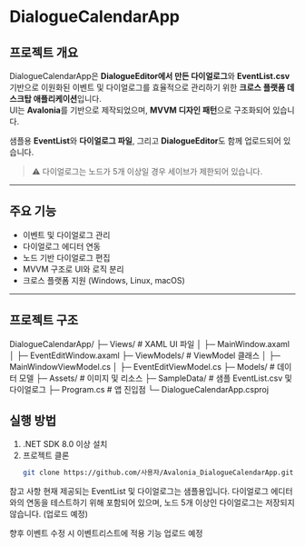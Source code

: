 # DialogueCalendarApp

## 프로젝트 개요
DialogueCalendarApp은 **DialogueEditor에서 만든 다이얼로그**와 **EventList.csv** 기반으로 이원화된 이벤트 및 다이얼로그를 효율적으로 관리하기 위한 **크로스 플랫폼 데스크탑 애플리케이션**입니다.  
UI는 **Avalonia**를 기반으로 제작되었으며, **MVVM 디자인 패턴**으로 구조화되어 있습니다.  

샘플용 **EventList**와 **다이얼로그 파일**, 그리고 **DialogueEditor**도 함께 업로드되어 있습니다.  

> ⚠️ 다이얼로그는 노드가 5개 이상일 경우 세이브가 제한되어 있습니다.  

---

## 주요 기능
- 이벤트 및 다이얼로그 관리
- 다이얼로그 에디터 연동
- 노드 기반 다이얼로그 편집
- MVVM 구조로 UI와 로직 분리
- 크로스 플랫폼 지원 (Windows, Linux, macOS)

---

## 프로젝트 구조
DialogueCalendarApp/
├─ Views/ # XAML UI 파일
│ ├─ MainWindow.axaml
│ ├─ EventEditWindow.axaml
├─ ViewModels/ # ViewModel 클래스
│ ├─ MainWindowViewModel.cs
│ ├─ EventEditViewModel.cs
├─ Models/ # 데이터 모델
├─ Assets/ # 이미지 및 리소스
├─ SampleData/ # 샘플 EventList.csv 및 다이얼로그
├─ Program.cs # 앱 진입점
└─ DialogueCalendarApp.csproj

## 실행 방법
1. .NET SDK 8.0 이상 설치
2. 프로젝트 클론
   ```bash
   git clone https://github.com/사용자/Avalonia_DialogueCalendarApp.git

참고 사항
현재 제공되는 EventList 및 다이얼로그는 샘플용입니다. 
다이얼로그 에디터와의 연동을 테스트하기 위해 포함되어 있으며, 노드 5개 이상인 다이얼로그는 저장되지 않습니다.
(업로드 예정)

향후 이벤트 수정 시 이벤트리스트에 적용 기능 업로드 예정
